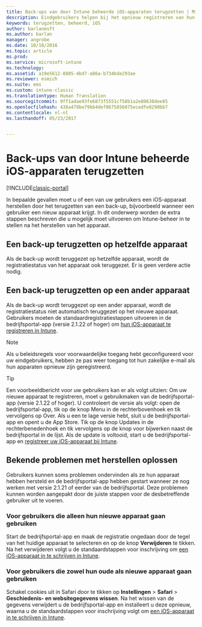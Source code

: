 ```yaml
---
title: Back-ups van door Intune beheerde iOS-apparaten terugzetten | Microsoft Docs
description: Eindgebruikers helpen bij het opnieuw registreren van hun apparaten na het terugzetten van een back-up.
keywords: terugzetten, beheerd, iOS
author: barlanmsft
ms.author: barlan
manager: angrobe
ms.date: 10/18/2016
ms.topic: article
ms.prod: 
ms.service: microsoft-intune
ms.technology: 
ms.assetid: a19e5612-8805-4bd7-a86a-b734bde293ae
ms.reviewer: esmich
ms.suite: ems
ms.custom: intune-classic
ms.translationtype: Human Translation
ms.sourcegitcommit: 9ff1adae93fe6873f5551cf58b1a2e89638dee85
ms.openlocfilehash: 438a478be79bb4def8675856075ecedfe8290bb7
ms.contentlocale: nl-nl
ms.lasthandoff: 05/23/2017


---
```


# <a name="restore-intune-managed-ios-devices-from-backup"></a>Back-ups van door Intune beheerde iOS-apparaten terugzetten

[!INCLUDE[classic-portal](../includes/classic-portal.md)]

In bepaalde gevallen moet u of een van uw gebruikers een iOS-apparaat herstellen door het terugzetten van een back-up, bijvoorbeeld wanneer een gebruiker een nieuw apparaat krijgt. In dit onderwerp worden de extra stappen beschreven die u mogelijk moet uitvoeren om Intune-beheer in te stellen na het herstellen van het apparaat.

## <a name="restoring-backups-onto-the-same-device"></a>Een back-up terugzetten op hetzelfde apparaat

Als de back-up wordt teruggezet op hetzelfde apparaat, wordt de registratiestatus van het apparaat ook teruggezet. Er is geen verdere actie nodig.

## <a name="restoring-backups-onto-different-devices"></a>Een back-up terugzetten op een ander apparaat

Als de back-up wordt teruggezet op een ander apparaat, wordt de registratiestatus niet automatisch teruggezet op het nieuwe apparaat. Gebruikers moeten de standaardregistratiestappen uitvoeren in de bedrijfsportal-app (versie 2.1.22 of hoger) om [hun iOS-apparaat te registreren in Intune](/intune-user-help/enroll-your-device-in-intune-ios).

> [!NOTE]
> Als u beleidsregels voor voorwaardelijke toegang hebt geconfigureerd voor uw eindgebruikers, hebben ze pas weer toegang tot hun zakelijke e-mail als hun apparaten opnieuw zijn geregistreerd.

> [!TIP]
> Een voorbeeldbericht voor uw gebruikers kan er als volgt uitzien: Om uw nieuwe apparaat te registreren, moet u gebruikmaken van de bedrijfsportal-app (versie 2.1.22 of hoger). U controleert de versie als volgt: open de bedrijfsportal-app, tik op de knop Menu in de rechterbovenhoek en tik vervolgens op Over. Als u een te lage versie hebt, sluit u de bedrijfsportal-app en opent u de App Store. Tik op de knop Updates in de rechterbenedenhoek en tik vervolgens op de knop voor bijwerken naast de bedrijfsportal in de lijst. Als de update is voltooid, start u de bedrijfsportal-app en [registreer uw iOS-apparaat bij Intune](/intune-user-help/enroll-your-device-in-intune-ios).

## <a name="resolving-known-issues-with-restores"></a>Bekende problemen met herstellen oplossen

Gebruikers kunnen soms problemen ondervinden als ze hun apparaat hebben hersteld en de bedrijfsportal-app hebben gestart wanneer ze nog werken met versie 2.1.21 of eerder van de bedrijfsportal. Deze problemen kunnen worden aangepakt door de juiste stappen voor de desbetreffende gebruiker uit te voeren.

### <a name="for-users-who-will-only-use-their-new-device"></a>Voor gebruikers die alleen hun nieuwe apparaat gaan gebruiken
Start de bedrijfsportal-app en maak de registratie ongedaan door de tegel van het huidige apparaat te selecteren en op de knop __Verwijderen__ te tikken. Na het verwijderen volgt u de standaardstappen voor inschrijving om [een iOS-apparaat in te schrijven in Intune](/intune-user-help/enroll-your-device-in-intune-ios).

### <a name="for-users-who-will-use-both-their-old-and-new-devices"></a>Voor gebruikers die zowel hun oude als nieuwe apparaat gaan gebruiken
Schakel cookies uit in Safari door te tikken op __Instellingen__ > __Safari__ > __Geschiedenis- en websitegegevens wissen__. Na het wissen van de gegevens verwijdert u de bedrijfsportal-app en installeert u deze opnieuw, waarna u de standaardstappen voor inschrijving volgt om [een iOS-apparaat in te schrijven in Intune](/intune-user-help/enroll-your-device-in-intune-ios).

